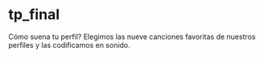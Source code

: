 # tp_final

Cómo suena tu perfil?
Elegimos las nueve canciones favoritas de nuestros perfiles y las codificamos en sonido. 

